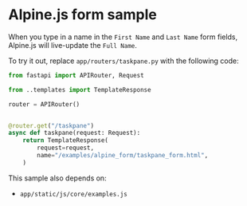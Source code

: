# Alpine.js form sample

When you type in a name in the `First Name` and `Last Name` form fields, Alpine.js will live-update the `Full Name`.

To try it out, replace `app/routers/taskpane.py` with the following code:

```python
from fastapi import APIRouter, Request

from ..templates import TemplateResponse

router = APIRouter()


@router.get("/taskpane")
async def taskpane(request: Request):
    return TemplateResponse(
        request=request,
        name="/examples/alpine_form/taskpane_form.html",
    )
```

This sample also depends on:

- `app/static/js/core/examples.js`
